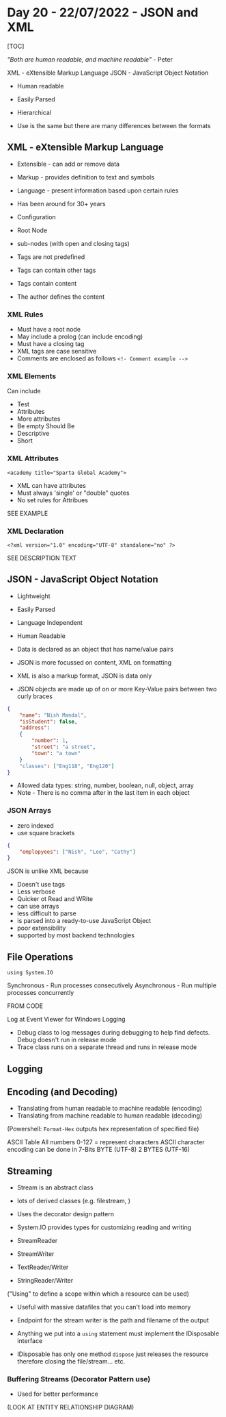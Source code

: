 # Day 20 - 22/07/2022 - JSON and XML

[TOC]

*"Both are human readable, and machine readable"* - Peter

XML - eXtensible Markup Language
JSON - JavaScript Object Notation

- Human readable
- Easily Parsed
- Hierarchical

- Use is the same but there are many differences between the formats

## XML - eXtensible Markup Language

- Extensible - can add or remove data
- Markup - provides definition to text and symbols
- Language - present information based upon certain rules

- Has been around for 30+ years

- Configuration
- Root Node
- sub-nodes (with open and closing tags)

- Tags are not predefined
- Tags can contain other tags
- Tags contain content
- The author defines the content

### XML Rules
- Must have a root node
- May include a prolog (can include encoding)
- Must have a closing tag
- XML tags are case sensitive
- Comments are enclosed as follows `<!- Comment example -->`

### XML Elements
Can include
 - Test
 - Attributes
 - More attributes
 - Be empty 
Should Be
- Descriptive
- Short

### XML Attributes
`<academy title="Sparta Global Academy">`

- XML can have attributes
- Must always 'single' or "double" quotes
- No set rules for Attribues

SEE EXAMPLE

### XML Declaration

`<?xml version="1.0" encoding="UTF-8" standalone="no" ?>`

SEE DESCRIPTION TEXT

## JSON - JavaScript Object Notation

- Lightweight
- Easily Parsed
- Language Independent
- Human Readable

- Data is declared as an object that has name/value pairs
- JSON is more focussed on content, XML on formatting
- XML is also a markup format, JSON is data only

- JSON objects are made up of on or more Key-Value pairs between two curly braces

```json
{
    "name": "Nish Mandal",
    "isStudent": false,
    "address":
    {
        "number": 1,
        "street": "a street",
        "town": "a town"
    }
    "classes": ["Eng118", "Eng120"]
}
```

- Allowed data types: string, number, boolean, null, object, array
- Note - There is no comma after in the last item in each object

### JSON Arrays
- zero indexed
- use square brackets
```json
{
    "emplopyees": ["Nish", "Lee", "Cathy"]        
}
```

JSON is unlike XML because

- Doesn't use tags
- Less verbose
- Quicker ot Read and WRite
- can use arrays
- less difficult to parse
- is parsed into a ready-to-use JavaScript Object
- poor extensibility
- supported by most backend technologies

## File Operations

`using System.IO`

Synchronous - Run processes consecutively
Asynchronous - Run multiple processes concurrently

FROM CODE

Log at Event Viewer for Windows Logging

- Debug class to log messages during debugging to help find defects. Debug doesn't run in release mode
- Trace class runs on a separate thread and runs in release mode

## Logging

## Encoding (and Decoding)

- Translating from human readable to machine readable (encoding)
- Translating from machine readable to human readable (decoding)

(Powershell: `Format-Hex` outputs hex representation of specified file)

ASCII Table
All numbers 0-127 = represent characters
ASCII character encoding can be done in 7-Bits
BYTE (UTF-8)
2 BYTES (UTF-16)


## Streaming

- Stream is an abstract class
- lots of derived classes (e.g. filestream, )
- Uses the decorator design pattern

- System.IO provides types for customizing reading and writing
- StreamReader
- StreamWriter
- TextReader/Writer
- StringReader/Writer

("Using" to define a scope within which a resource can be used)

- Useful with massive datafiles that you can't load into memory

- Endpoint for the stream writer is the path and filename of the output

- Anything we put into a `using` statement must implement the IDisposable interface
- IDisposable has only one method  `dispose` just releases the resource therefore closing the file/stream... etc.

### Buffering Streams (Decorator Pattern use)

- Used for better performance




(LOOK AT ENTITY RELATIONSHIP DIAGRAM)
